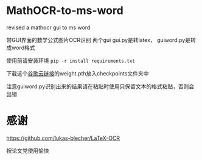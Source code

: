 # MathOCR-to-ms-word
revised a mathocr gui to ms word   

带GUI界面的数学公式图片OCR识别   两个gui  gui.py是转latex， guiword.py是转成word格式

使用前请安装环境 ```pip -r install requirements.txt```

下载这个[谷歌云链接](https://drive.google.com/drive/folders/13CA4vAmOmD_I_dSbvLp-Lf0s6KiaNfuO)的weight.pth放入checkpoints文件夹中

注意guiword.py识别出来的结果请在粘贴时使用只保留文本的格式粘贴，否则会出错

# 感谢
https://github.com/lukas-blecher/LaTeX-OCR

祝论文党使用愉快

